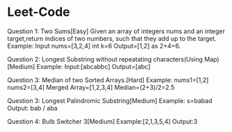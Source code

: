# Leet-Code
Question 1: Two Sums[Easy]
Given an array of integers nums and an integer target,return indices of two numbers, such that they add up to the target.
Example: Input nums=[3,2,4] int k=6
Output=[1,2] as 2+4=6.

Question 2: Longest Substring without repeatating characters(Using Map)[Medium]
Example: Input:[abcabbc]
Output=[abc]

Question 3: Median of two Sorted Arrays.[Hard]
Example: nums1=[1,2] nums2=[3,4]
Merged Array=[1,2,3,4]
Median=(2+3)/2=2.5

Question 3: Longest Palindromic Substring[Medium]
Example: s=babad
Output: bab / aba

Question 4: Bulb Switcher 3[Medium]
Example:[2,1,3,5,4]
Output:3
